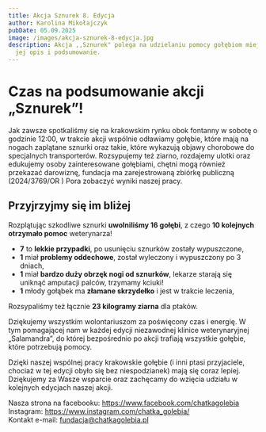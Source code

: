 ```yaml
---
title: Akcja Sznurek 8. Edycja
author: Karolina Mikołajczyk
pubDate: 05.09.2025
image: /images/akcja-sznurek-8-edycja.jpg
description: Akcja ,,Sznurek" polega na udzielaniu pomocy gołębiom miejskim, oto
  jej opis i podsumowanie.
---
```

# Czas na podsumowanie akcji „Sznurek”!

Jak zawsze spotkaliśmy się na krakowskim rynku obok fontanny w sobotę o godzinie 12:00, w trakcie akcji wspólnie odławiamy gołębie, które mają na nogach zaplątane sznurki oraz takie, które wykazują objawy chorobowe do specjalnych transporterów. Rozsypujemy też ziarno, rozdajemy ulotki oraz edukujemy osoby zainteresowane gołębiami, chętni mogą również przekazać darowiznę, fundacja ma zarejestrowaną zbiórkę publiczną (2024/3769/OR )
Pora zobaczyć wyniki naszej pracy.

## Przyjrzyjmy się im bliżej

Rozplątując szkodliwe sznurki **uwolniliśmy 16 gołębi**, z czego **10 kolejnych otrzymało pomoc** weterynarza! 

* **7** to **lekkie przypadki**, po usunięciu sznurków zostały wypuszczone,
* **1** miał **problemy oddechowe**, został wyleczony i wypuszczony po 3 dniach,
* **1** miał **bardzo duży obrzęk nogi od sznurków**, lekarze starają się uniknąć amputacji palców, trzymamy kciuki!
* **1** młody gołąbek ma **złamane skrzydełko** i jest w trakcie leczenia,

Rozsypaliśmy też łącznie **23 kilogramy ziarna** dla ptaków.

Dziękujemy wszystkim wolontariuszom za poświęcony czas i energię. W tym pomagającej nam w każdej edycji niezawodnej klinice weterynaryjnej „Salamandra”, do której bezpośrednio po akcji trafiają wszystkie gołębie, które potrzebują pomocy. 

Dzięki naszej wspólnej pracy krakowskie gołębie (i inni ptasi przyjaciele, chociaż w tej edycji obyło się bez niespodzianek) mają się coraz lepiej. Dziękujemy za Wasze wsparcie oraz zachęcamy do wzięcia udziału w kolejnych edycjach naszej akcji.

Nasza strona na facebooku: <https://www.facebook.com/chatkagolebia>\
Instagram: <https://www.instagram.com/chatka_golebia/>\
Kontakt e-mail: fundacja@chatkagolebia.pl[](https://www.facebook.com/chatkagolebia)
